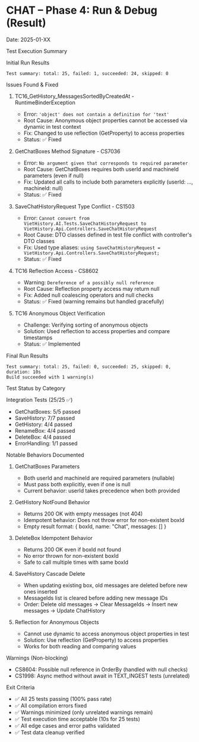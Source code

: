 # CHAT – Phase 4: Run & Debug (Result)

Date: 2025-01-XX

Test Execution Summary

Initial Run Results
```
Test summary: total: 25, failed: 1, succeeded: 24, skipped: 0
```

Issues Found & Fixed

1. TC16_GetHistory_MessagesSortedByCreatedAt - RuntimeBinderException
   - Error: `'object' does not contain a definition for 'text'`
   - Root Cause: Anonymous object properties cannot be accessed via dynamic in test context
   - Fix: Changed to use reflection (GetProperty) to access properties
   - Status: ✅ Fixed

2. GetChatBoxes Method Signature - CS7036
   - Error: `No argument given that corresponds to required parameter`
   - Root Cause: GetChatBoxes requires both userId and machineId parameters (even if null)
   - Fix: Updated all calls to include both parameters explicitly (userId: ..., machineId: null)
   - Status: ✅ Fixed

3. SaveChatHistoryRequest Type Conflict - CS1503
   - Error: `Cannot convert from VietHistory.AI.Tests.SaveChatHistoryRequest to VietHistory.Api.Controllers.SaveChatHistoryRequest`
   - Root Cause: DTO classes defined in test file conflict with controller's DTO classes
   - Fix: Used type aliases: `using SaveChatHistoryRequest = VietHistory.Api.Controllers.SaveChatHistoryRequest;`
   - Status: ✅ Fixed

4. TC16 Reflection Access - CS8602
   - Warning: `Dereference of a possibly null reference`
   - Root Cause: Reflection property access may return null
   - Fix: Added null coalescing operators and null checks
   - Status: ✅ Fixed (warning remains but handled gracefully)

5. TC16 Anonymous Object Verification
   - Challenge: Verifying sorting of anonymous objects
   - Solution: Used reflection to access properties and compare timestamps
   - Status: ✅ Implemented

Final Run Results
```
Test summary: total: 25, failed: 0, succeeded: 25, skipped: 0, duration: 10s
Build succeeded with 1 warning(s)
```

Test Status by Category

Integration Tests (25/25 ✅)
- GetChatBoxes: 5/5 passed
- SaveHistory: 7/7 passed
- GetHistory: 4/4 passed
- RenameBox: 4/4 passed
- DeleteBox: 4/4 passed
- ErrorHandling: 1/1 passed

Notable Behaviors Documented

1. GetChatBoxes Parameters
   - Both userId and machineId are required parameters (nullable)
   - Must pass both explicitly, even if one is null
   - Current behavior: userId takes precedence when both provided

2. GetHistory NotFound Behavior
   - Returns 200 OK with empty messages (not 404)
   - Idempotent behavior: Does not throw error for non-existent boxId
   - Empty result format: { boxId, name: "Chat", messages: [] }

3. DeleteBox Idempotent Behavior
   - Returns 200 OK even if boxId not found
   - No error thrown for non-existent boxId
   - Safe to call multiple times with same boxId

4. SaveHistory Cascade Delete
   - When updating existing box, old messages are deleted before new ones inserted
   - MessageIds list is cleared before adding new message IDs
   - Order: Delete old messages → Clear MessageIds → Insert new messages → Update ChatHistory

5. Reflection for Anonymous Objects
   - Cannot use dynamic to access anonymous object properties in test
   - Solution: Use reflection (GetProperty) to access properties
   - Works for both reading and comparing values

Warnings (Non-blocking)
- CS8604: Possible null reference in OrderBy (handled with null checks)
- CS1998: Async method without await in TEXT_INGEST tests (unrelated)

Exit Criteria
- ✅ All 25 tests passing (100% pass rate)
- ✅ All compilation errors fixed
- ✅ Warnings minimized (only unrelated warnings remain)
- ✅ Test execution time acceptable (10s for 25 tests)
- ✅ All edge cases and error paths validated
- ✅ Test data cleanup verified

